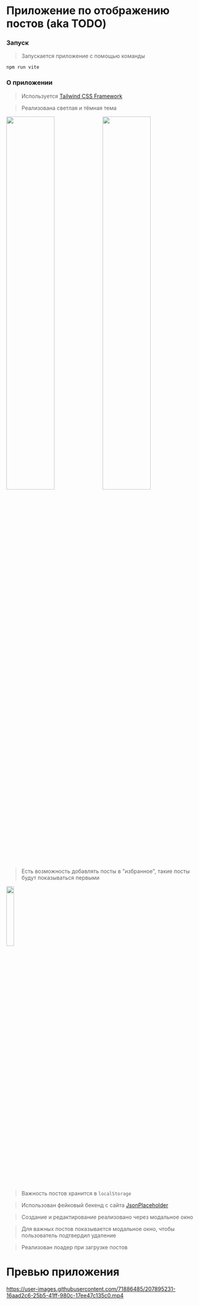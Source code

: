 # Приложение по отображению постов (aka TODO)

### Запуск
>Запускается приложение с помощью команды 
```
npm run vite
```

### О приложении
>Используется [Tailwind CSS Framework](https://tailwindcss.com/)

>Реализована светлая и тёмная тема

<img src="https://user-images.githubusercontent.com/71886485/207904733-53834852-d73f-46bc-9d42-febb0ce48243.png" width=50% height=50%><img src="https://user-images.githubusercontent.com/71886485/207904876-b70aed13-8f24-498e-9f33-1f0d8c4a4bec.png" width=50% height=50%>

>Есть возможность добавлять посты в "избранное", такие посты будут показываться первыми
<img src="https://user-images.githubusercontent.com/71886485/207906285-0494122f-835a-4941-99e5-7ba54bd8483f.png" width=20% height=20%>

>Важность постов хранится в <code>localStorage</code>

>Использован фейковый бекенд с сайта [JsonPlaceholder](https://jsonplaceholder.typicode.com/)

>Создание и редактирование реализовано через модальное окно

>Для важных постов показывается модальное окно, чтобы пользователь подтвердил удаление

>Реализован лоадер при загрузке постов

# Превью приложения
https://user-images.githubusercontent.com/71886485/207895231-16aad2c6-25b5-41ff-980c-17ee47c135c0.mp4

